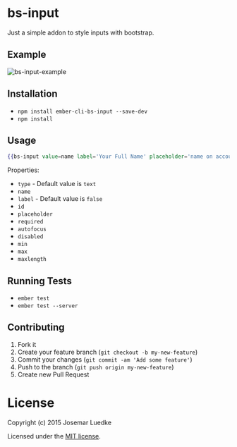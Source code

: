 # bs-input

Just a simple addon to style inputs with bootstrap.

## Example

![bs-input-example](https://cloud.githubusercontent.com/assets/230476/5911548/d7d46014-a57b-11e4-8d66-97acba01328b.png)


## Installation

* `npm install ember-cli-bs-input --save-dev`
* `npm install`

## Usage

```handlebars
{{bs-input value=name label='Your Full Name' placeholder='name on account' errors=errors.name}}

```

Properties:

- `type` - Default value is `text`
- `name`
- `label` - Default value is `false`
- `id`
- `placeholder`
- `required`
- `autofocus`
- `disabled`
- `min`
- `max`
- `maxlength`


## Running Tests

* `ember test`
* `ember test --server`

## Contributing

1. Fork it
2. Create your feature branch (`git checkout -b my-new-feature`)
3. Commit your changes (`git commit -am 'Add some feature'`)
4. Push to the branch (`git push origin my-new-feature`)
5. Create new Pull Request


# License

Copyright (c) 2015 Josemar Luedke

Licensed under the [MIT license](LICENSE.md).